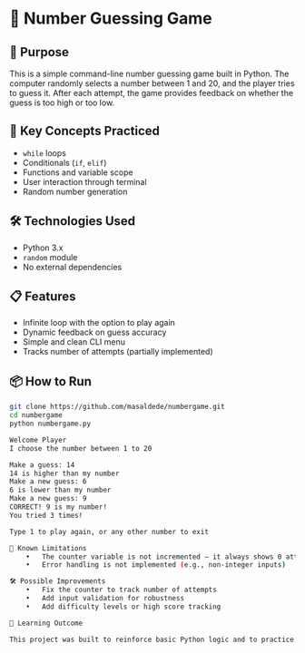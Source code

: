 # 🔢 Number Guessing Game

## 🚀 Purpose  
This is a simple command-line number guessing game built in Python. The computer randomly selects a number between 1 and 20, and the player tries to guess it. After each attempt, the game provides feedback on whether the guess is too high or too low.

## 🧠 Key Concepts Practiced  
- `while` loops  
- Conditionals (`if`, `elif`)  
- Functions and variable scope  
- User interaction through terminal  
- Random number generation

## 🛠️ Technologies Used  
- Python 3.x  
- `random` module  
- No external dependencies

## 📋 Features  
- Infinite loop with the option to play again  
- Dynamic feedback on guess accuracy  
- Simple and clean CLI menu  
- Tracks number of attempts (partially implemented)

## 📦 How to Run
```bash
git clone https://github.com/masaldede/numbergame.git
cd numbergame
python numbergame.py

Welcome Player
I choose the number between 1 to 20

Make a guess: 14
14 is higher than my number
Make a new guess: 6
6 is lower than my number
Make a new guess: 9
CORRECT! 9 is my number!
You tried 3 times!

Type 1 to play again, or any other number to exit

🔧 Known Limitations
	•	The counter variable is not incremented — it always shows 0 attempts
	•	Error handling is not implemented (e.g., non-integer inputs)

🛠️ Possible Improvements
	•	Fix the counter to track number of attempts
	•	Add input validation for robustness
	•	Add difficulty levels or high score tracking

🎯 Learning Outcome

This project was built to reinforce basic Python logic and to practice building interactive terminal apps. It’s a great starting point for anyone learning how to use loops, conditions, and functions in a fun way.



